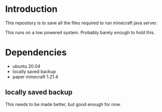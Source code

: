 # Introduction

This repository is to save all the files required to run minecraft java server. 

This runs on a low powered system. Probably barely enough to hold this. 


# Dependencies
- ubuntu 20.04
- locally saved backup
- paper minecraft 1.21.4

## locally saved backup

This needs to be made better, but good enough for now. 
